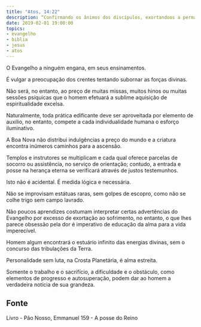 ```yaml
---
title: "Atos, 14:22"
description: “Confirmando os ânimos dos discípulos, exortando­os a permanecer na fé, e dizendo que por muitas tribulações nos importa entrar no reino de Deus.”
date: 2019-02-01 19:00:00
topics: 
- evangelho
- biblia
- jesus
- atos
---
```


O Evangelho a ninguém engana, em seus ensinamentos.

É vulgar a preocupação dos crentes tentando subornar as forças divinas.

Não será, no entanto, ao preço de muitas missas, muitos hinos ou muitas sessões
psíquicas que o homem efetuará a sublime aquisição de espiritualidade excelsa.

Naturalmente, toda prática edificante deve ser aproveitada por elemento de
auxilio, no entanto, compete a cada individualidade humana o esforço iluminativo.

A Boa Nova não distribui indulgências a preço do mundo e a criatura
encontra inúmeros caminhos para a ascensão.

Templos e instrutores se multiplicam e cada qual oferece parcelas de
socorro ou assistência, no serviço de orientação; contudo, a entrada e posse na
herança eterna se verificará através de justos testemunhos.

Isto não é acidental. É medida lógica e necessária.

Não se improvisam estátuas raras, sem golpes de escopro, como não se
colhe trigo sem campo lavrado.

Não poucos aprendizes costumam interpretar certas advertências do
Evangelho por excesso de exortação ao sofrimento, no entanto, o que lhes parece
obsessão pela dor é imperativo de educação da alma para a vida imperecível.

Homem algum encontrará o estuário infinito das energias divinas, sem o
concurso das tribulações da Terra.

Personalidade sem luta, na Crosta Planetária, é alma estreita.

Somente o trabalho e o sacrifício, a dificuldade e o obstáculo, como
elementos de progresso e auto­superação, podem dar ao homem a verdadeira notícia
de sua grandeza.



## Fonte
Livro - Pão Nosso, Emmanuel
159 - A posse do Reino
